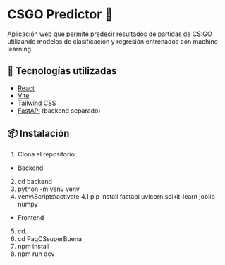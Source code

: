 # CSGO Predictor 🎯

Aplicación web que permite predecir resultados de partidas de CS:GO utilizando modelos de clasificación y regresión entrenados con machine learning.

## 🚀 Tecnologías utilizadas

- [React](https://reactjs.org/)
- [Vite](https://vitejs.dev/)
- [Tailwind CSS](https://tailwindcss.com/)
- [FastAPI](https://fastapi.tiangolo.com/) (backend separado)

## 📦 Instalación

1. Clona el repositorio:

- Backend

2. cd backend
3. python -m venv venv
4. venv\Scripts\activate
4.1 pip install fastapi uvicorn scikit-learn joblib numpy

- Frontend

5. cd..
6. cd PagCSsuperBuena
7. npm install
8. npm run dev
